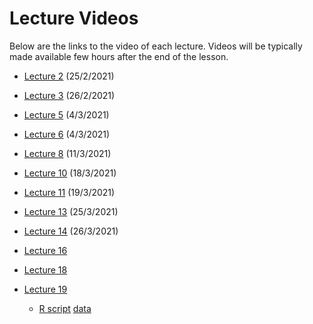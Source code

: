 # Lecture Videos

Below are the links to the video of each lecture. Videos will be typically made available few hours after the end of the lesson.

- [Lecture 2](https://unipiit.sharepoint.com/sites/a__td_47260/Shared%20Documents/General/Lecture%20Videos/Lecture02_02252021.mp4) (25/2/2021)

- [Lecture 3](https://unipiit.sharepoint.com/sites/a__td_47260/Shared%20Documents/General/Lecture%20Videos/Lecture3_02262021.mp4) (26/2/2021)

- [Lecture 5](https://unipiit.sharepoint.com/sites/a__td_47260/Shared%20Documents/General/Lecture%20Videos/Lecture05_03042021.mp4) (4/3/2021)

- [Lecture 6](https://unipiit.sharepoint.com/sites/a__td_47260/Shared%20Documents/General/Lecture%20Videos/Lecture06_03052021.mp4) (4/3/2021)

- [Lecture 8](https://unipiit.sharepoint.com/sites/a__td_47260/Shared%20Documents/General/Lecture%20Videos/Lecture08_03112021.mp4) (11/3/2021)

- [Lecture 10](https://unipiit.sharepoint.com/sites/a__td_47260/Shared%20Documents/General/Lecture%20Videos/Lecture10_18032021.mp4) (18/3/2021)

- [Lecture 11](https://unipiit.sharepoint.com/sites/a__td_47260/Shared%20Documents/General/Lecture%20Videos/Lecture11_03192021.mp4) (19/3/2021)


- [Lecture 13](https://unipiit.sharepoint.com/sites/a__td_47260/Shared%20Documents/General/Lecture%20Videos/Lecture13-25032021.mp4) (25/3/2021)

- [Lecture 14](https://unipiit.sharepoint.com/sites/a__td_47260/Shared%20Documents/General/Lecture%20Videos/Lecture14-26032021.mp4) (26/3/2021)

- [Lecture 16](https://unipiit.sharepoint.com/sites/a__td_47260/Shared%20Documents/General/Lecture%20Videos/Lecture16-01042021.mp4)

- [Lecture 18](https://unipiit.sharepoint.com/sites/a__td_47260/Shared%20Documents/General/Lecture%20Videos/Lecture18-04152021.mp4)

- [Lecture 19](https://unipiit.sharepoint.com/sites/a__td_47260/Shared%20Documents/General/Lecture%20Videos/Lecture19-16042021.mp4)

  - [R script](https://unipiit.sharepoint.com/sites/a__td_47260/Shared%20Documents/General/Notes/dipendenti.R) [data]()
